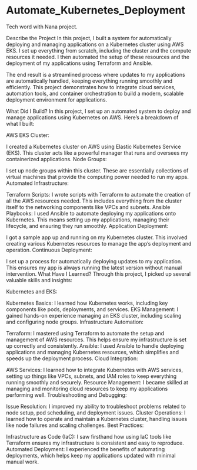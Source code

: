 # Automate_Kubernetes_Deployment
Tech word with Nana project.

Describe the Project
In this project, I built a system for automatically deploying and managing applications on a Kubernetes cluster using AWS EKS. I set up everything from scratch, including the cluster and the compute resources it needed. I then automated the setup of these resources and the deployment of my applications using Terraform and Ansible.

The end result is a streamlined process where updates to my applications are automatically handled, keeping everything running smoothly and efficiently. This project demonstrates how to integrate cloud services, automation tools, and container orchestration to build a modern, scalable deployment environment for applications.

What Did I Build?
In this project, I set up an automated system to deploy and manage applications using Kubernetes on AWS. Here’s a breakdown of what I built:

AWS EKS Cluster:

I created a Kubernetes cluster on AWS using Elastic Kubernetes Service (EKS). This cluster acts like a powerful manager that runs and oversees my containerized applications.
Node Groups:

I set up node groups within this cluster. These are essentially collections of virtual machines that provide the computing power needed to run my apps.
Automated Infrastructure:

Terraform Scripts: I wrote scripts with Terraform to automate the creation of all the AWS resources needed. This includes everything from the cluster itself to the networking components like VPCs and subnets.
Ansible Playbooks: I used Ansible to automate deploying my applications onto Kubernetes. This means setting up my applications, managing their lifecycle, and ensuring they run smoothly.
Application Deployment:

I got a sample app up and running on my Kubernetes cluster. This involved creating various Kubernetes resources to manage the app’s deployment and operation.
Continuous Deployment:

I set up a process for automatically deploying updates to my application. This ensures my app is always running the latest version without manual intervention.
What Have I Learned?
Through this project, I picked up several valuable skills and insights:

Kubernetes and EKS:

Kubernetes Basics: I learned how Kubernetes works, including key components like pods, deployments, and services.
EKS Management: I gained hands-on experience managing an EKS cluster, including scaling and configuring node groups.
Infrastructure Automation:

Terraform: I mastered using Terraform to automate the setup and management of AWS resources. This helps ensure my infrastructure is set up correctly and consistently.
Ansible: I used Ansible to handle deploying applications and managing Kubernetes resources, which simplifies and speeds up the deployment process.
Cloud Integration:

AWS Services: I learned how to integrate Kubernetes with AWS services, setting up things like VPCs, subnets, and IAM roles to keep everything running smoothly and securely.
Resource Management: I became skilled at managing and monitoring cloud resources to keep my applications performing well.
Troubleshooting and Debugging:

Issue Resolution: I improved my ability to troubleshoot problems related to node setup, pod scheduling, and deployment issues.
Cluster Operations: I learned how to operate and maintain a Kubernetes cluster, handling issues like node failures and scaling challenges.
Best Practices:

Infrastructure as Code (IaC): I saw firsthand how using IaC tools like Terraform ensures my infrastructure is consistent and easy to reproduce.
Automated Deployment: I experienced the benefits of automating deployments, which helps keep my applications updated with minimal manual work.
